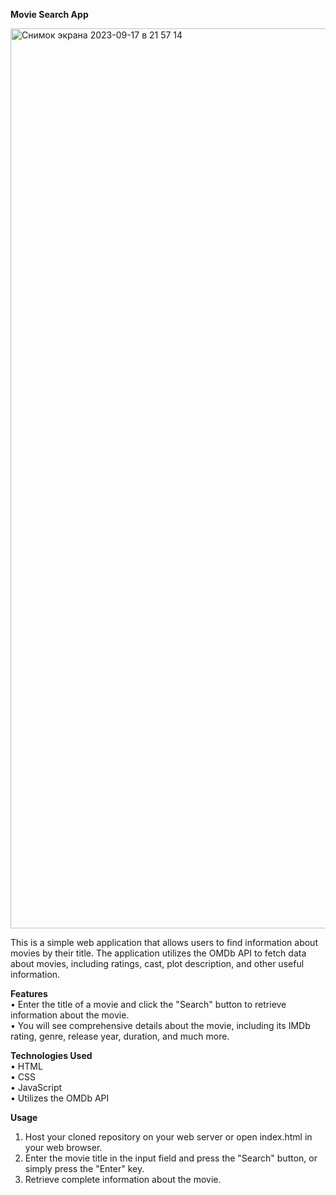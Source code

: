 **Movie Search App**


<img width="1440" alt="Снимок экрана 2023-09-17 в 21 57 14" src="https://github.com/DenysCheremis/movie-search-app/assets/89212815/d984a6f4-8222-495f-8cf1-173191a1501d">


This is a simple web application that allows users to find information about movies by their title. The application utilizes the OMDb API to fetch data about movies, including ratings, cast, plot description, and other useful information.


**Features**  
• Enter the title of a movie and click the "Search" button to retrieve information about the movie.  
• You will see comprehensive details about the movie, including its IMDb rating, genre, release year, duration, and much more.


**Technologies Used**  
• HTML  
• CSS  
• JavaScript  
• Utilizes the OMDb API


**Usage**
1. Host your cloned repository on your web server or open index.html in your web browser.
2. Enter the movie title in the input field and press the "Search" button, or simply press the "Enter" key.
3. Retrieve complete information about the movie.
